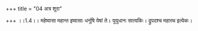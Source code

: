 +++
title = "04 अत्र शूरा"

+++
।।1.4।। महेष्वासा महान्त इष्वासाः धनूंषि येषां ते। युयुधानः सात्यकिः।
द्रुपदश्च महारथ इत्येकः।  
  
